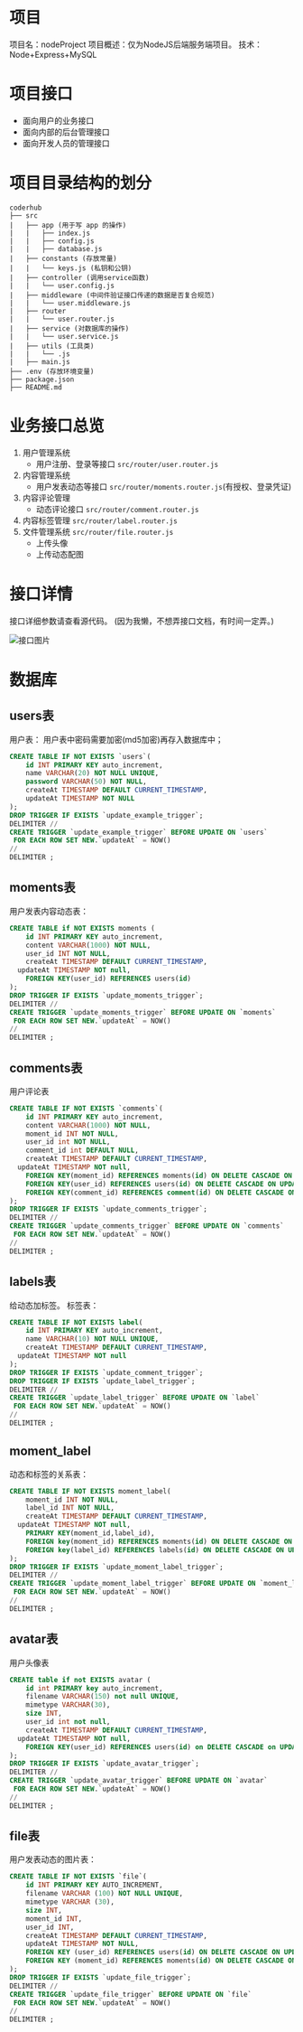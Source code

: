 # 项目
项目名：nodeProject
项目概述：仅为NodeJS后端服务端项目。
技术：Node+Express+MySQL

# 项目接口
- 面向用户的业务接口
- 面向内部的后台管理接口
- 面向开发人员的管理接口

# 项目目录结构的划分
```
coderhub
├── src
|   ├── app (用于写 app 的操作)
|   |   ├── index.js
|   |   ├── config.js
|   |   ├── database.js
|   ├── constants (存放常量)
|   |   └── keys.js (私钥和公钥)
|   ├── controller (调用service函数)
|   |   └── user.config.js
|   ├── middleware (中间件验证接口传递的数据是否复合规范)
|   |   └── user.middleware.js
|   ├── router 
|   |   └── user.router.js
|   ├── service (对数据库的操作)
|   |   └── user.service.js
|   ├── utils (工具类)
|   |   └── .js
|   ├── main.js 
├── .env (存放环境变量)
├── package.json
├── README.md
```

# 业务接口总览
1. 用户管理系统
   - 用户注册、登录等接口
    `src/router/user.router.js`
2. 内容管理系统
	 - 用户发表动态等接口
		`src/router/moments.router.js`(有授权、登录凭证)
3. 内容评论管理
	 - 动态评论接口
		`src/router/comment.router.js`
4. 内容标签管理
	  `src/router/label.router.js`
5. 文件管理系统
    `src/router/file.router.js`
	- 上传头像
	- 上传动态配图
   
# 接口详情
接口详细参数请查看源代码。
(因为我懒，不想弄接口文档，有时间一定弄。)

![接口图片](https://s2.loli.net/2021/12/11/MbASNE1FHVmu7Xo.png)


# 数据库

## users表
用户表：
用户表中密码需要加密(md5加密)再存入数据库中；
```sql
CREATE TABLE IF NOT EXISTS `users`(
	id INT PRIMARY KEY auto_increment,
	name VARCHAR(20) NOT NULL UNIQUE,
	password VARCHAR(50) NOT NULL,
	createAt TIMESTAMP DEFAULT CURRENT_TIMESTAMP,
	updateAt TIMESTAMP NOT NULL
);
DROP TRIGGER IF EXISTS `update_example_trigger`;
DELIMITER //
CREATE TRIGGER `update_example_trigger` BEFORE UPDATE ON `users`
 FOR EACH ROW SET NEW.`updateAt` = NOW()
//
DELIMITER ;
```

## moments表
用户发表内容动态表：
```sql
CREATE TABLE if NOT EXISTS moments (
	id INT PRIMARY KEY auto_increment,
	content VARCHAR(1000) NOT NULL,
	user_id INT NOT NULL,
	createAt TIMESTAMP DEFAULT CURRENT_TIMESTAMP,
  updateAt TIMESTAMP NOT null,
	FOREIGN KEY(user_id) REFERENCES users(id)
);
DROP TRIGGER IF EXISTS `update_moments_trigger`;
DELIMITER //
CREATE TRIGGER `update_moments_trigger` BEFORE UPDATE ON `moments`
 FOR EACH ROW SET NEW.`updateAt` = NOW()
//
DELIMITER ;
```

## comments表
用户评论表
```sql
CREATE TABLE IF NOT EXISTS `comments`(
	id INT PRIMARY KEY auto_increment,
	content VARCHAR(1000) NOT NULL,
	moment_id INT NOT NULL,
	user_id int NOT NULL,
	comment_id int DEFAULT NULL,
	createAt TIMESTAMP DEFAULT CURRENT_TIMESTAMP,
  updateAt TIMESTAMP NOT null,
	FOREIGN KEY(moment_id) REFERENCES moments(id) ON DELETE CASCADE ON UPDATE CASCADE,
	FOREIGN KEY(user_id) REFERENCES users(id) ON DELETE CASCADE ON UPDATE CASCADE,
	FOREIGN KEY(comment_id) REFERENCES comment(id) ON DELETE CASCADE ON UPDATE CASCADE
);
DROP TRIGGER IF EXISTS `update_comments_trigger`;
DELIMITER //
CREATE TRIGGER `update_comments_trigger` BEFORE UPDATE ON `comments`
 FOR EACH ROW SET NEW.`updateAt` = NOW()
//
DELIMITER ;
```

## labels表
给动态加标签。
标签表：
```sql
CREATE TABLE IF NOT EXISTS label(
	id INT PRIMARY KEY auto_increment,
	name VARCHAR(10) NOT NULL UNIQUE,
	createAt TIMESTAMP DEFAULT CURRENT_TIMESTAMP,
  updateAt TIMESTAMP NOT null
);
DROP TRIGGER IF EXISTS `update_comment_trigger`;
DROP TRIGGER IF EXISTS `update_label_trigger`;
DELIMITER //
CREATE TRIGGER `update_label_trigger` BEFORE UPDATE ON `label`
 FOR EACH ROW SET NEW.`updateAt` = NOW()
//
DELIMITER ;
```

## moment_label
动态和标签的关系表：
```sql
CREATE TABLE IF NOT EXISTS moment_label(
	moment_id INT NOT NULL,
	label_id INT NOT NULL,
	createAt TIMESTAMP DEFAULT CURRENT_TIMESTAMP,
  updateAt TIMESTAMP NOT null,
	PRIMARY KEY(moment_id,label_id),
	FOREIGN key(moment_id) REFERENCES moments(id) ON DELETE CASCADE ON UPDATE CASCADE,
	FOREIGN key(label_id) REFERENCES labels(id) ON DELETE CASCADE ON UPDATE CASCADE
);
DROP TRIGGER IF EXISTS `update_moment_label_trigger`;
DELIMITER //
CREATE TRIGGER `update_moment_label_trigger` BEFORE UPDATE ON `moment_label`
 FOR EACH ROW SET NEW.`updateAt` = NOW()
//
DELIMITER ;
```

## avatar表
用户头像表
```sql
CREATE table if not EXISTS avatar (
	id int PRIMARY key auto_increment,
	filename VARCHAR(150) not null UNIQUE,
	mimetype VARCHAR(30),
	size INT,
	user_id int not null,
	createAt TIMESTAMP DEFAULT CURRENT_TIMESTAMP,
  updateAt TIMESTAMP NOT null,
	FOREIGN KEY(user_id) REFERENCES users(id) on DELETE CASCADE on UPDATE CASCADE
);
DROP TRIGGER IF EXISTS `update_avatar_trigger`;
DELIMITER //
CREATE TRIGGER `update_avatar_trigger` BEFORE UPDATE ON `avatar`
 FOR EACH ROW SET NEW.`updateAt` = NOW()
//
DELIMITER ;
```

## file表
用户发表动态的图片表：
```sql
CREATE TABLE IF NOT EXISTS `file`(
	id INT PRIMARY KEY AUTO_INCREMENT,
	filename VARCHAR (100) NOT NULL UNIQUE,
	mimetype VARCHAR (30),
	size INT,
	moment_id INT,
	user_id INT,
	createAt TIMESTAMP DEFAULT CURRENT_TIMESTAMP,
	updateAt TIMESTAMP NOT NULL,
	FOREIGN KEY (user_id) REFERENCES users(id) ON DELETE CASCADE ON UPDATE CASCADE,
	FOREIGN KEY (moment_id) REFERENCES moments(id) ON DELETE CASCADE ON UPDATE CASCADE
);
DROP TRIGGER IF EXISTS `update_file_trigger`;
DELIMITER //
CREATE TRIGGER `update_file_trigger` BEFORE UPDATE ON `file`
 FOR EACH ROW SET NEW.`updateAt` = NOW()
//
DELIMITER ;
```

